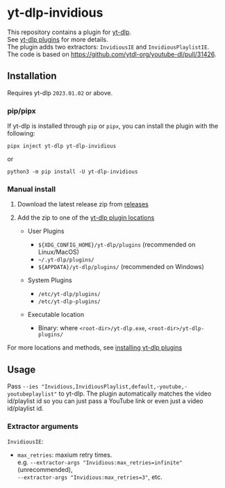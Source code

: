 # yt-dlp-invidious
This repository contains a plugin for [yt-dlp](https://github.com/yt-dlp/yt-dlp#readme).  
See [yt-dlp plugins](https://github.com/yt-dlp/yt-dlp#plugins) for more details.  
The plugin adds two extractors: `InvidiousIE` and `InvidiousPlaylistIE`.  
The code is based on https://github.com/ytdl-org/youtube-dl/pull/31426.

## Installation

Requires yt-dlp `2023.01.02` or above.

### pip/pipx

If yt-dlp is installed through `pip` or `pipx`, you can install the plugin with the following:

```shell
pipx inject yt-dlp yt-dlp-invidious
```
or

```shell
python3 -m pip install -U yt-dlp-invidious
```

### Manual install

1. Download the latest release zip from [releases](https://github.com/grqz/yt-dlp-invidious/releases)

2. Add the zip to one of the [yt-dlp plugin locations](https://github.com/yt-dlp/yt-dlp#installing-plugins)

    - User Plugins
        - `${XDG_CONFIG_HOME}/yt-dlp/plugins` (recommended on Linux/MacOS)
        - `~/.yt-dlp/plugins/`
        - `${APPDATA}/yt-dlp/plugins/` (recommended on Windows)

    - System Plugins
       -  `/etc/yt-dlp/plugins/`
       -  `/etc/yt-dlp-plugins/`

    - Executable location
        - Binary: where `<root-dir>/yt-dlp.exe`, `<root-dir>/yt-dlp-plugins/`

For more locations and methods, see [installing yt-dlp plugins](https://github.com/yt-dlp/yt-dlp#installing-plugins)

## Usage
Pass `--ies "Invidious,InvidiousPlaylist,default,-youtube,-youtubeplaylist"` to yt-dlp. The plugin automatically matches the video id/playlist id so you can just pass a YouTube link or even just a video id/playlist id.

### Extractor arguments
`InvidiousIE`:
- `max_retries`: maxium retry times.  
	e.g. `--extractor-args "Invidious:max_retries=infinite"` (unrecommended),  
	`--extractor-args "Invidious:max_retries=3"`, etc.
